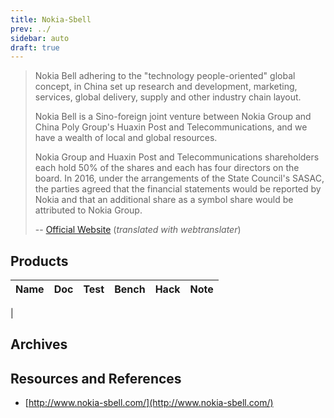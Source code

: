 ```yaml
---
title: Nokia-Sbell
prev: ../
sidebar: auto
draft: true
---
```


> Nokia Bell adhering to the "technology people-oriented" global
> concept, in China set up research and development, marketing,
> services, global delivery, supply and other industry chain layout.
>
> Nokia Bell is a Sino-foreign joint venture between Nokia Group and
> China Poly Group's Huaxin Post and Telecommunications, and we have a
> wealth of local and global resources.
>
> Nokia Group and Huaxin Post and Telecommunications shareholders each
> hold 50% of the shares and each has four directors on the board. In
> 2016, under the arrangements of the State Council's SASAC, the
> parties agreed that the financial statements would be reported by
> Nokia and that an additional share as a symbol share would be
> attributed to Nokia Group.
>
> -- [Official Website](http://www.nokia-sbell.com/staticpage/index?page=CompanySurvey) (*translated with webtranslater*)

## Products

| Name                      | Doc | Test | Bench | Hack | Note |
|---------------------------|-----|------|-------|------|------|
|

## Archives

## Resources and References

 * [http://www.nokia-sbell.com/](http://www.nokia-sbell.com/)
